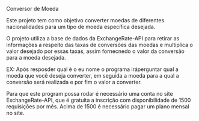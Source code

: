 Conversor de Moeda

Este projeto tem como objetivo converter moedas de diferentes nacionalidades para um tipo de moeda específica desejada.

O projeto utiliza a base de dados da ExchangeRate-API para retirar as informações a respeito das taxas de conversões 
das moedas e multiplica o valor desejado por essas taxas, assim fornecnedo o valor da conversão para a moeda desejada.

EX: 
Após resposder qual é o eu nome o programa iráperguntar qual a moeda que você deseja converter, em seguida a moeda
para a qual a conversão será realizada e por fim o valor a converter.

Para que este program possa rodar é necessário uma conta no site ExchangeRate-API, que é gratuita a inscrição com
disponibilidade de 1500 requisições por mês. Acima de 1500 é necessário pagar um plano mensal no site.
